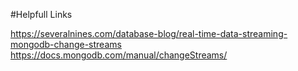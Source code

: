 #Helpfull Links

https://severalnines.com/database-blog/real-time-data-streaming-mongodb-change-streams
https://docs.mongodb.com/manual/changeStreams/
